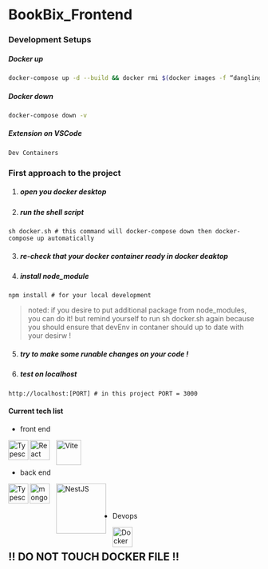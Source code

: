 # BookBix_Frontend

### Development Setups

##### Docker up

```bash
docker-compose up -d --build && docker rmi $(docker images -f “dangling=true” -q)
```

##### Docker down

```bash
docker-compose down -v
```

##### Extension on VSCode 
```
Dev Containers
```

### First approach to the project
1. ##### open you docker desktop 
2. ##### run the shell script 
```
sh docker.sh # this command will docker-compose down then docker-compose up automatically
```
3. ##### re-check that your docker container ready in docker deaktop
4. ##### install node_module
```
npm install # for your local development 
```
> noted: if you desire to put additional package from node_modules, you can do it! but remind yourself to run sh docker.sh again because you should ensure that devEnv in contaner should up to date with your desirw ! 

5. ##### try to make some runable changes on your code !
6. ##### test on localhost
```
http://localhost:[PORT] # in this project PORT = 3000
```

#### Current tech list

- front end
<img align="left" alt="Typescript" width="40px" src="https://cdn.cdnlogo.com/logos/t/96/typescript.svg"/> 
<img align="left" alt="React" width="40px" style="padding-right:10px;" src="https://cdn.cdnlogo.com/logos/r/63/react.svg" />
<img align="left" alt="Vite" width="50px" style="padding-right:10px;" src="https://user-images.githubusercontent.com/89622162/216382527-be11e41a-1ed5-4b52-9da5-d6fdf5c19d11.png" />
<br/>

#

- back end 
<img align="left" alt="Typescript" width="40px" src="https://cdn.cdnlogo.com/logos/t/96/typescript.svg"/> 
<img align="left" alt="mongoDB" width="40px" style="padding-right:10px;" src="https://cdn.jsdelivr.net/gh/devicons/devicon/icons/mongodb/mongodb-original-wordmark.svg" />         
<img align="left" alt="NestJS" width="100px" style="padding-right:10px;" src="https://www.vectorlogo.zone/logos/nestjs/nestjs-ar21.svg" />
<br/>

#

- Devops 
<img align="left" alt="Docker" width="40px" style="padding-right:10px;" src="https://cdn.jsdelivr.net/gh/devicons/devicon/icons/docker/docker-original.svg" />
<br/>


## !! DO NOT TOUCH DOCKER FILE !!
